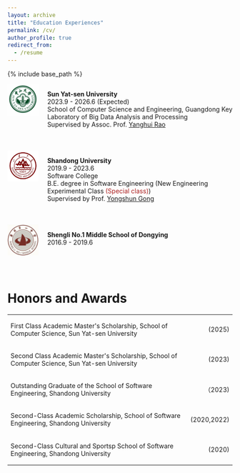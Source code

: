 ```yaml
---
layout: archive
title: "Education Experiences"
permalink: /cv/
author_profile: true
redirect_from:
  - /resume
---
```


{% include base_path %}


<div style="display: flex; flex-direction: column; margin-bottom: 50px;">
  <!-- 第二组图片和段落 -->
  <div style="display: flex; align-items: flex-start;">
    <!-- 图片部分（1/3） -->
    <div style="flex: 1;">
      <img src="../images/about/sysu.png" style="width: 100%; height: auto;">
    </div>
    <!-- 文字部分（2/3） -->
    <div style="flex: 6; padding-left: 20px;">
      <p style="margin-bottom: 50px;"><strong>Sun Yat-sen University</strong><br>
      2023.9 - 2026.6 (Expected)<br>
     School of Computer Science and Engineering, Guangdong Key Laboratory of Big Data Analysis and Processing<br>
      Supervised by Assoc. Prof. <a href="https://scholar.google.com.hk/citations?user=qg7gv20AAAAJ&hl=zh-CN&oi=ao">Yanghui Rao</a> <br>
      </p>
    </div>
  </div>
  <!-- 第三组图片和段落 -->
  <div style="display: flex; align-items: flex-start;">
    <!-- 图片部分（1/3） -->
    <div style="flex: 1;">
      <img src="../images/about/sdu.png" style="width: 100%; height: auto;">
    </div>
    <!-- 文字部分（2/3） -->
    <div style="flex: 6; padding-left: 20px;">
      <p style="margin-bottom: 50px;"><strong>Shandong University</strong><br>
      2019.9 - 2023.6<br>
      Software College <br>
      B.E. degree in Software Engineering (New Engineering Experimental Class <span style="color: #AC1F1F;">(Special class)</span>)<br>
          Supervised by Prof. <a href="https://scholar.google.com.hk/citations?user=WIHqungAAAAJ&hl=zh-CN&oi=ao/">Yongshun Gong</a> <br>
      <!-- GPA: 91.56/100 Rank: 27/300<br> -->
    </p>
    </div>
  </div>
  <!-- 第四组图片和段落 -->
  <div style="display: flex; align-items: flex-start;">
    <!-- 图片部分（1/3） -->
    <div style="flex: 1;">
      <img src="../images/about/slyz.png" style="width: 100%; height: auto;">
    </div>
    <!-- 文字部分（2/3） -->
    <div style="flex: 6; padding-left: 20px;">
      <p style="margin-bottom: 50px;"><strong>Shengli No.1 Middle School of Dongying</strong><br>
      2016.9 - 2019.6<br>
    </p>
    </div>
  </div>

</div>


# Honors and Awards
<table>
<tr><td style="text-align: left;width: 88%;flex-basis:auto"><p>First Class Academic Master's Scholarship, School of Computer Science, Sun Yat-sen University</p>
</td><td style="text-align: right;width: 12%;flex-basis:auto"><p>(2025)</p>
</td></tr>
<tr><td style="text-align: left;width: 88%;flex-basis:auto"><p>Second Class Academic Master's Scholarship, School of Computer Science, Sun Yat-sen University</p>
</td><td style="text-align: right;width: 10%;flex-basis:auto"><p>(2023)</p>
</td></tr>
<tr><td style="text-align: left;width: 88%;flex-basis:auto"><p>Outstanding Graduate of the School of Software Engineering, Shandong University</p>
</td><td style="text-align: right;width: 12%;flex-basis:auto"><p>（2023)</p>
</td></tr>
<tr><td style="text-align: left;width: 88%;flex-basis:auto"><p>Second-Class Academic Scholarship, School of Software Engineering, Shandong University</p>
</td><td style="text-align: right;width: 12%;flex-basis:auto"><p>(2020,2022)</p>
</td></tr>
<tr><td style="text-align: left;width: 88%;flex-basis:auto"><p>Second-Class Cultural and Sportsp School of Software Engineering, Shandong University</p>
</td><td style="text-align: right;width: 12%;flex-basis:auto"><p>(2020)</p>
</td></tr>
</table>
 
